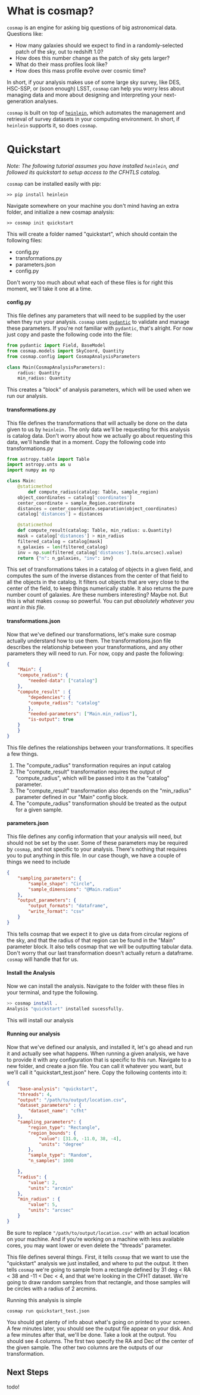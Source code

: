 # What is cosmap?

`cosmap` is an engine for asking big questions of big astronomical data. Questions like:  

- How many galaxies should we expect to find in a randomly-selected patch of the sky, out to redshift 1.0?
- How does this number change as the patch of sky gets larger?
- What do their mass profiles look like?
- How does this mass profile evolve over cosmic time?

In short, if your analysis makes use of some large sky survey, like DES, HSC-SSP, or (soon enough) LSST, `cosmap` can help you worry less about managing data and more about designing and interpreting your next-generation analyses.

`cosmap` is built on top of [`heinlein`](https://github.com/PatrickRWells/heinlein), which automates the management and retrieval of survey datasets in your computing environment. In short, if `heinlein` supports it, so does `cosmap`.

# Quickstart

*Note: The following tutorial assumes you have installed `heinlein`, and followed its quickstart to setup access to the CFHTLS catalog.*

`cosmap` can be installed easily with pip:

`>> pip install heinlein`

Navigate somewhere on your machine you don't mind having an extra folder, and initialize a new cosmap analysis:

`>> cosmap init quickstart`

This will create a folder named "quickstart", which should contain the following files:

- config.py
- transformations.py
- parameters.json
- config.py

Don't worry too much about what each of these files is for right this moment, we'll take it one at a time.

#### config.py

This file defines any parameters that will need to be supplied by the user when they run your analysis. `cosmap` uses [`pydantic`](https://github.com/pydantic/pydantic) to validate and manage these parameters. If you're not familiar with `pydantic`, that's alright. For now just copy and paste the following code into the file:

```python
from pydantic import Field, BaseModel
from cosmap.models import SkyCoord, Quantity
from cosmap.config import CosmapAnalysisParameters

class Main(CosmapAnalysisParameters):
    radius: Quantity
    min_radius: Quantity
```

This creates a "block" of analysis parameters, which will be used when we run our analysis.

#### transformations.py

This file defines the transformations that will actually be done on the data given to us by `heinlein.` The only data we'll be requesting for this analysis is catalog data. Don't worry about how we actually go about requesting this data, we'll handle that in a moment. Copy the following code into transformations.py

```python
from astropy.table import Table
import astropy.unts as u
import numpy as np

class Main:
    @staticmethod
        def compute_radius(catalog: Table, sample_region)
	object_coordinates = catalog['coordinates']
	center_coordinate = sample_Region.coordinate
	distances = center_coordinate.separation(object_coordinates)
	catalog['distances'] = distances

    @staticmethod
    def compute_result(catalog: Table, min_radius: u.Quantity)
	mask = catalog['distances'] > min_radius
	filtered_catalog = catalog[mask]	
	n_galaxies = len(filtered_catalog)
	inv = np.sum(filtered_catalog['distances'].to(u.arcsec).value)
	return {"n": n_galaxies, "inv": inv}
```

This set of transformations takes in a catalog of objects in a given field, and computes the sum of the inverse distances from the center of that field to all the objects in the catalog. It filters out objects that are very close to the center of the field, to keep things numerically stable. It also returns the pure number count of galaxies. Are these numbers interesting? Maybe not. But this is what makes `cosmap` so powerful. You can put *absolutely whatever you want in this file.* 

#### transformations.json
Now that we've defined our transformations, let's make sure cosmap actually understand how to use them. The transformations.json file describes the relationship between your transformations, and any other parameters they will need to run. For now, copy and paste the following:

```json
{
    "Main": {
	"compute_radius": {
	    "needed-data": ["catalog"]
	},
	"compute_result" : {
	    "depedencies": {
		"compute_radius": "catalog"
	    },
	    "needed-parameters": ["Main.min_radius"],
		"is-output": true
	}
    }
}
```

This file defines the relationships between your transformations. It specifies a few things.
1. The "compute_radius" transformation requires an input catalog
2. The "compute_result" transformation requires the output of "compute_radius", which will be passed into it as the "catalog" parameter.
3. The "compute_result" transformation also depends on the "min_radius" parameter defined in our "Main" config block.
4. The "compute_radius" transformation should be treated as the output for a given sample.

#### parameters.json

This file defines any config information that your analysis will need, but should not be set by the user. Some of these parameters may be required by `cosmap`, and not specific to your analysis. There's nothing that requires you to put anything in this file. In our case though, we have a couple of things we need to include

```json
{
    "sampling_parameters": {
        "sample_shape": "Circle",
        "sample_dimensions": "@Main.radius"
    },
    "output_parameters": {
        "output_formats": "dataframe",
        "write_format": "csv"
    }
}
```

This tells cosmap that we expect it to give us data from circular regions of the sky, and that the radius of that region can be found in the "Main" parameter block. It also tells cosmap that we will be outputting tabular data. Don't worry that our last transformation doesn't actually return a dataframe. `cosmap` will handle that for us.

#### Install the Analysis
Now we can install the analysis. Navigate to the folder with these files in your terminal, and type the following.

```bash
>> cosmap install .
Analysis "quickstart" installed sucessfully.
```
This will install our analysis

#### Running our analysis

Now that we've defined our analysis, and installed it, let's go ahead and run it and actually see what happens. When running a given analysis, we have to provide it with any configuration that is specific to this run. Navigate to a new folder, and create a json file. You can call it whatever you want, but we'll call it "quickstart_test.json" here. Copy the following contents into it:

```json
{
    "base-analysis": "quickstart",
    "threads": 4,
    "output": "/path/to/output/location.csv",
    "dataset_parameters" : {
        "dataset_name": "cfht"
    },
    "sampling_parameters": {
        "region_type": "Rectangle",
        "region_bounds": {
            "value": [31.0, -11.0, 38, -4],
            "units": "degree"
        },
        "sample_type": "Random",
        "n_samples": 1000

    },
    "radius": {
        "value": 2,
        "units": "arcmin"
    },
    "min_radius" : {
        "value": 5,
        "units": "arcsec"
    }
}
```

Be sure to replace `"/path/to/output/location.csv"` with an actual location on your machine. And if you're working on a machine with less available cores, you may want lower or even delete the "threads" parameter. 

This file defines several things. First, it tells `cosmap` that we want to use the "quickstart" analysis we just installed, and where to put the output. It then tells `cosmap` we're going to sample from a rectangle defined by 31 deg < RA < 38 and -11 < Dec < 4, and that we're looking in the CFHT dataset. We're going to draw random samples from that rectangle, and those samples will be circles with a radius of 2 arcmins.

Running this analysis is simple

`cosmap run quickstart_test.json`

You should get plenty of info about what's going on printed to your screen. A few minutes later, you should see the output file appear on your disk. And a few minutes after that, we'll be done. Take a look at the output. You should see 4 columns. The first two specify the RA and Dec of the center of the given sample. The other two columns are the outputs of our transformation.

## Next Steps
todo!
